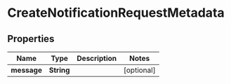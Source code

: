 

# CreateNotificationRequestMetadata


## Properties

| Name | Type | Description | Notes |
|------------ | ------------- | ------------- | -------------|
|**message** | **String** |  |  [optional] |




